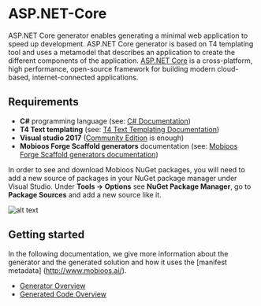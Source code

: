 # ASP.NET-Core
ASP.NET Core generator enables generating a minimal web application to speed up development. ASP.NET Core generator is based on T4 templating tool and uses a metamodel that describes an application to create the different components of the application. [ASP.NET Core](https://docs.microsoft.com/en-us/aspnet/core/) is a cross-platform, high performance, open-source framework for building modern cloud-based, internet-connected applications.

## Requirements

- **C#** programming language (see: [C# Documentation](https://docs.microsoft.com/en-us/dotnet/csharp/programming-guide))
- **T4 Text templating** (see: [T4 Text Templating Documentation](https://docs.microsoft.com/en-us/visualstudio/modeling/code-generation-and-t4-text-templates))
- **Visual studio 2017** ([Community Edition](https://www.visualstudio.com/fr/downloads/) is enough)
- **Mobioos Forge Scaffold generators** documentation (see: [Mobioos Forge Scaffold generators documentation](https://github.com/Mobioos/Common-Scaffold))

In order to see and download Mobioos NuGet packages, you will need to add a new source of packages in your NuGet package manager under Visual Studio. Under **Tools -> Options** see **NuGet Package Manager**, go to **Package Sources** and add a new source like it.

![alt text](https://github.com/Mobioos/Ionic-framework/raw/master/docs/images/Mobioos_packages_source.jpg "Mobioos packages source")

## Getting started

In the following documentation, we give more information about the generator and the generated solution and how it uses the [manifest metadata] (http://www.mobioos.ai/).

- [Generator Overview](https://github.com/Mobioos/ASP.NET-Core-MVC/wiki/Generator-Overview)
- [Generated Code Overview](https://github.com/Mobioos/ASP.NET-Core-MVC/wiki/Generated-Code-Overview)
